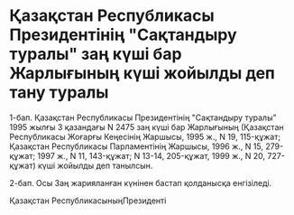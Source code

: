 # Қазақстан Республикасы Президентінің "Сақтандыру туралы" заң күші бар Жарлығының күші жойылды деп тану туралы

1-бап. Қазақстан Республикасы Президентінің "Сақтандыру туралы" 1995 жылғы 3 қазандағы N 2475 заң күші бар Жарлығының (Қазақстан Республикасы Жоғарғы Кеңесінің Жаршысы, 1995 ж., N 19, 115-құжат; Қазақстан Республикасы Парламентінің Жаршысы, 1996 ж., N 15, 279-құжат; 1997 ж., N 11, 143-құжат; N 13-14, 205-құжат, 1999 ж., N 20, 727-құжат) күші жойылды деп танылсын.

2-бап. Осы Заң жарияланған күнінен бастап қолданысқа енгізіледі.

Қазақстан РеспубликасыныңПрезиденті


